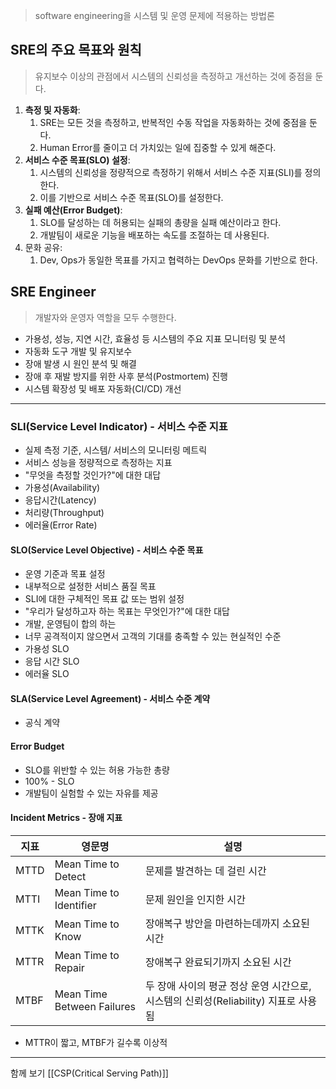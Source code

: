 > software engineering을 시스템 및 운영 문제에 적용하는 방법론


## SRE의 주요 목표와 원칙
> 유지보수 이상의 관점에서 시스템의 신뢰성을 측정하고 개선하는 것에 중점을 둔다.


1. **측정 및 자동화**:
	1. SRE는 모든 것을 측정하고, 반복적인 수동 작업을 자동화하는 것에 중점을 둔다.
	2. Human Error를 줄이고 더 가치있는 일에 집중할 수 있게 해준다.
2. **서비스 수준 목표(SLO) 설정**: 
	1. 시스템의 신뢰성을 정량적으로 측정하기 위해서 서비스 수준 지표(SLI)를 정의한다.
	2. 이를 기반으로 서비스 수준 목표(SLO)를 설정한다.
3. **실패 예산(Error Budget)**: 
	1. SLO를 달성하는 데 허용되는 실패의 총량을 실패 예산이라고 한다.
	2. 개발팀이 새로운 기능을 배포하는 속도를 조절하는 데 사용된다.
4. 문화 공유: 
	1. Dev, Ops가 동일한 목표를 가지고 협력하는 DevOps 문화를 기반으로 한다.

## SRE Engineer
> 개발자와 운영자 역할을 모두 수행한다.

- 가용성, 성능, 지연 시간, 효율성 등 시스템의 주요 지표 모니터링 및 분석
- 자동화 도구 개발 및 유지보수
- 장애 발생 시 원인 분석 및 해결
- 장애 후 재발 방지를 위한 사후 분석(Postmortem) 진행
- 시스템 확장성 및 배포 자동화(CI/CD) 개선

-----
### SLI(Service Level Indicator) - 서비스 수준 지표
- 실제 측정 기준, 시스템/ 서비스의 모니터링 메트릭
- 서비스 성능을 정량적으로 측정하는 지표
- "무엇을 측정할 것인가?"에 대한 대답
- 가용성(Availability)
- 응답시간(Latency)
- 처리량(Throughput)
- 에러율(Error Rate)
#### SLO(Service Level Objective) - 서비스 수준 목표
- 운영 기준과 목표 설정
- 내부적으로 설정한 서비스 품질 목표
- SLI에 대한 구체적인 목표 값 또는 범위 설정
- "우리가 달성하고자 하는 목표는 무엇인가?"에 대한 대답
- 개발, 운영팀이 합의 하는 
- 너무 공격적이지 않으면서 고객의 기대를 충족할 수 있는 현실적인 수준
- 가용성 SLO
- 응답 시간 SLO
- 에러율 SLO
#### SLA(Service Level Agreement) - 서비스 수준 계약
- 공식 계약

#### Error Budget
- SLO를 위반할 수 있는 허용 가능한 총량
- 100% - SLO
- 개발팀이 실험할 수 있는 자유를 제공

#### Incident Metrics - 장애 지표
|**지표**|**영문명**|**설명**|
|---|---|---|
|MTTD|Mean Time to Detect|문제를 발견하는 데 걸린 시간|
|MTTI|Mean Time to Identifier|문제 원인을 인지한 시간|
|MTTK|Mean Time to Know|장애복구 방안을 마련하는데까지 소요된 시간|
|MTTR|Mean Time to Repair|장애복구 완료되기까지 소요된 시간|
|MTBF|Mean Time Between Failures|두 장애 사이의 평균 정상 운영 시간으로, 시스템의 신뢰성(Reliability) 지표로 사용됨|
- MTTR이 짧고, MTBF가 길수록 이상적


--- 
함께 보기 [[CSP(Critical Serving Path)]]